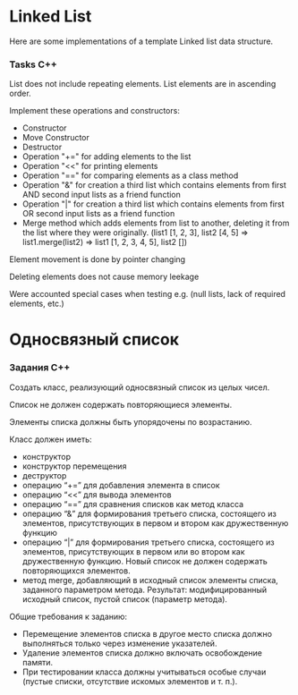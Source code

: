 # Linked List

Here are some implementations of a template Linked list data structure.

### Tasks C++

List does not include repeating elements. List elements are in ascending order.

Implement these operations and constructors: 

- Constructor 
- Move Constructor
- Destructor
- Operation "+=" for adding elements to the list
- Operation "<<" for printing elements
- Operation "==" for comparing elements as a class method
- Operation "&" for creation a third list which contains elements from first AND second input lists as a friend function
- Operation "|" for creation a third list which contains elements from first OR second input lists as a friend function
- Merge method which adds elements from list to another, deleting it from the list where they were originally. 
(list1 [1, 2, 3], list2 [4, 5] => list1.merge(list2) => list1 [1, 2, 3, 4, 5], list2 [])

Element movement is done by pointer changing

Deleting elements does not cause memory leekage

Were accounted special cases when testing e.g. (null lists, lack of required elements, etc.)

# Односвязный список

### Задания С++
Создать класс, реализующий односвязный список из целых чисел.

Список не должен содержать повторяющиеся элементы. 

Элементы списка должны быть упорядочены по возрастанию.

Класс должен иметь:
- конструктор
- конструктор перемещения
- деструктор
- операцию “+=” для добавления элемента в список
- операцию “<<” для вывода элементов
- операцию “==” для сравнения списков как метод класса
- операцию “&” для формирования третьего списка, состоящего из элементов, присутствующих в первом и втором как дружественную функцию
- операцию “|” для формирования третьего списка, состоящего из элементов, присутствующих в первом или во втором как дружественную функцию. Новый список не должен содержать повторяющихся элементов.
- метод merge, добавляющий в исходный список элементы списка, заданного параметром метода. Результат: модифицированный исходный список, пустой список (параметр метода).

Общие требования к заданию:
- Перемещение элементов списка в другое место списка должно выполняться только через изменение указателей.
- Удаление элементов списка должно включать освобождение памяти.
- При тестировании класса должны учитываться особые случаи (пустые списки, отсутствие искомых элементов и т. п.).
